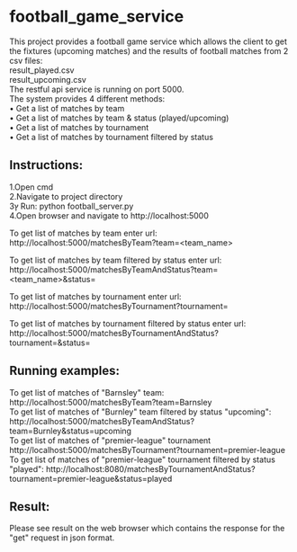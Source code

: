 # football_game_service


This project provides a football game service which allows the client to get the fixtures (upcoming matches) and the results of football matches from 2 csv files:</br>
result_played.csv </br>
result_upcoming.csv </br>
The restful api service is running on port 5000. </br>
The system provides 4 different methods: </br>
• Get a list of matches by team </br>
• Get a list of matches by team & status (played/upcoming) </br>
• Get a list of matches by tournament </br>
• Get a list of matches by tournament filtered by status </br>


## Instructions: </br>
1.Open cmd </br>
2.Navigate to project directory </br>
3ץ Run: python football_server.py </br>
4.Open browser and navigate to http://localhost:5000 </br> 


To get list of matches by team enter url: http://localhost:5000/matchesByTeam?team=<team_name> </br> 

To get list of matches by team filtered by status enter url: http://localhost:5000/matchesByTeamAndStatus?team=<team_name>&status=<status> 

To get list of matches by tournament enter url: http://localhost:5000/matchesByTournament?tournament=<tournament>  </br>

To get list of matches by tournament filtered by status enter url: http://localhost:5000/matchesByTournamentAndStatus?tournament=<tournament>&status=<status> 


## Running examples: </br>
To get list of matches of "Barnsley" team: http://localhost:5000/matchesByTeam?team=Barnsley </br>
To get list of matches of "Burnley" team filtered by status "upcoming": http://localhost:5000/matchesByTeamAndStatus?team=Burnley&status=upcoming </br>
To get list of matches of "premier-league" tournament http://localhost:5000/matchesByTournament?tournament=premier-league </br>
To get list of matches of "premier-league" tournament filtered by status "played": http://localhost:8080/matchesByTournamentAndStatus?tournament=premier-league&status=played </br>


## Result: </br>
Please see result on the web browser which contains the response for the "get" request in json format. </br>

